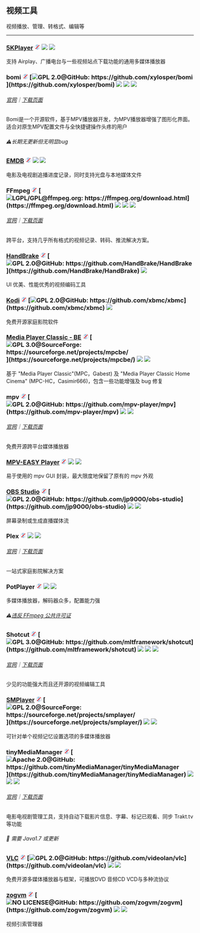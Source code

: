 ## 视频工具

视频播放、管理、转格式、编辑等

---

### [5KPlayer](https://www.5kplayer.com/) ![](../assets/free.png) ![](../assets/united-states.png) ![](../assets/multi_platform.png)

支持 Airplay、广播电台与一些视频站点下载功能的通用多媒体播放器

### bomi ![](../assets/free.png) [![](../assets/open-source-icon.png "GPL 2.0@GitHub: https://github.com/xylosper/bomi")](https://github.com/xylosper/bomi) ![](../assets/earth-globe.png) ![](../assets/usb.png) ![](../assets/multi_platform.png)

###### [官网](https://bomi-player.github.io/index.html)｜[下载页面](https://bomi-player.github.io/downloads.html)

Bomi是一个开源软件，基于MPV播放器开发，为MPV播放器增强了图形化界面。适合对原生MPV配置文件与全快捷键操作头疼的用户

###### ⚠长期无更新但无明显bug

### [EMDB](http://www.emdb.eu/) ![](../assets/free.png) ![](../assets/earth-globe.png) ![](../assets/usb.png)

电影及电视剧追播进度记录，同时支持光盘与本地媒体文件

### FFmpeg ![](../assets/free.png) [![](../assets/open-source-icon.png "LGPL/GPL@ffmpeg.org: https://ffmpeg.org/download.html")](https://ffmpeg.org/download.html) ![](../assets/usb.png) ![](../assets/multi_platform.png) ![](../assets/command-line.png)

###### [官网](https://ffmpeg.org/)｜[下载页面](http://ffmpeg.zeranoe.com/builds/)

跨平台，支持几乎所有格式的视频记录、转码、推流解决方案。

### [HandBrake](http://handbrake.fr/) ![](../assets/free.png) [![](../assets/open-source-icon.png "GPL 2.0@GitHub: https://github.com/HandBrake/HandBrake")](https://github.com/HandBrake/HandBrake) ![](../assets/earth-globe.png)

UI 优美、性能优秀的视频编码工具

### [Kodi](https://kodi.tv/) ![](../assets/free.png) [![](../assets/open-source-icon.png "GPL 2.0@GitHub: https://github.com/xbmc/xbmc")](https://github.com/xbmc/xbmc) ![](../assets/earth-globe.png)

免费开源家庭影院软件

### [Media Player Classic - BE](https://mpcbe.sourceforge.io/) ![](../assets/free.png) [![](../assets/open-source-icon.png "GPL 3.0@SourceForge: https://sourceforge.net/projects/mpcbe/")](https://sourceforge.net/projects/mpcbe/) ![](../assets/earth-globe.png) ![](../assets/usb.png)

基于 "Media Player Classic"\(MPC，Gabest\) 及 "Media Player Classic Home Cinema" \(MPC-HC，Casimir666\)，包含一些功能增强及 bug 修复

### mpv ![](../assets/free.png) [![](../assets/open-source-icon.png "GPL 2.0@GitHub: https://github.com/mpv-player/mpv")](https://github.com/mpv-player/mpv) ![](../assets/united-states.png) ![](../assets/multi_platform.png)

###### [官网](https://mpv.io/)｜[下载页面](https://mpv.io/installation/)

免费开源跨平台媒体播放器

### [MPV-EASY Player](http://www.rjno1.com/mpv-easy-player.html) ![](../assets/free.png) ![](../assets/china.png)  ![](../assets/usb.png)

易于使用的 mpv GUI 封装，最大限度地保留了原有的 mpv 外观

### [OBS Studio](https://obsproject.com/) ![](../assets/free.png) [![](../assets/open-source-icon.png "GPL 2.0@GitHub: https://github.com/jp9000/obs-studio")](https://github.com/jp9000/obs-studio) ![](../assets/united-states.png) ![](../assets/usb.png)

屏幕录制或生成直播媒体流

### Plex ![](../assets/free.png) ![](../assets/earth-globe.png) ![](../assets/multi_platform.png)

###### [官网](https://www.plex.tv/)｜[下载页面](https://www.plex.tv/apps/)

一站式家庭影院解决方案

### PotPlayer ![](../assets/free.png) ![](../assets/earth-globe.png) ![](../assets/multi_platform.png)

多媒体播放器，解码器众多，配置能力强

###### ⚠[违反 FFmpeg 公共许可证](https://github.com/FFmpeg/web/blob/master/src/shame#L63)

### Shotcut ![](../assets/free.png) [![](../assets/open-source-icon.png "GPL 3.0@GitHub: https://github.com/mltframework/shotcut")](https://github.com/mltframework/shotcut) ![](../assets/earth-globe.png) ![](../assets/usb.png) ![](../assets/multi_platform.png)

###### [官网](https://www.shotcut.org/)｜[下载页面](https://www.shotcut.org/download/)

少见的功能强大而且还开源的视频编辑工具

### [SMPlayer](https://sourceforge.net/projects/smplayer/) ![](../assets/free.png) [![](../assets/open-source-icon.png "GPL 2.0@SourceForge: https://sourceforge.net/projects/smplayer/")](https://sourceforge.net/projects/smplayer/) ![](../assets/earth-globe.png) ![](../assets/multi_platform.png)

可针对单个视频记忆设置选项的多媒体播放器

### tinyMediaManager ![](../assets/free.png) [![](../assets/open-source-icon.png "Apache 2.0@GitHub: https://github.com/tinyMediaManager/tinyMediaManager")](https://github.com/tinyMediaManager/tinyMediaManager) ![](../assets/earth-globe.png) ![](../assets/usb.png) ![](../assets/multi_platform.png)

###### [官网](http://www.tinymediamanager.org/)｜[下载页面](http://www.tinymediamanager.org/download/)

电影电视剧管理工具，支持自动下载影片信息、字幕、标记已观看、同步 Trakt.tv 等功能

###### 📌 需要 Java1.7 或更新

### [VLC](http://www.videolan.org/vlc/index.html) ![](../assets/free.png) [![](../assets/open-source-icon.png "GPL 2.0@GitHub: https://github.com/videolan/vlc")](https://github.com/videolan/vlc) ![](../assets/earth-globe.png) ![](../assets/multi_platform.png)

免费开源多媒体播放器与框架，可播放DVD 音频CD VCD与多种流协议
       
### [zogvm](https://github.com/zogvm/zogvm) ![](../assets/free.png) [![](../assets/open-source-icon.png "NO LICENSE@GitHub: https://github.com/zogvm/zogvm")](https://github.com/zogvm/zogvm) ![](../assets/china.png) ![](../assets/usb.png)      

视频引索管理器       
